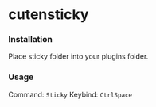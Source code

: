 
# cutensticky

### Installation
Place sticky folder into your plugins folder.

### Usage
Command: `Sticky`
Keybind: `CtrlSpace`

